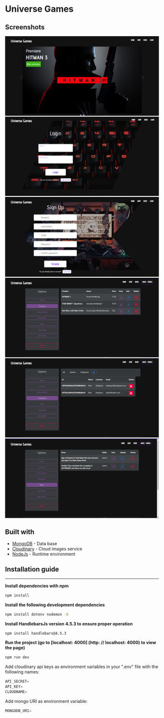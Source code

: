 # Universe Games

## Screenshots
![](screenshots/image6.png)
![](screenshots/image5.png)
![](screenshots/image4.png)
![](screenshots/image3.png)
![](screenshots/image2.png)
![](screenshots/image1.png)

## Built with

* [MongoDB](https://www.mongodb.com/cloud) - Data base
* [Cloudinary](https://cloudinary.com/) - Cloud images service
* [NodeJs](https://nodejs.org/es/) - Runtime environment

## Installation guide

---

**Install dependencies with npm**

```bash
npm install
```

**Install the following development dependencies**

```bash
npm install dotenv nodemon -D
```

**Install HandlebarsJs version 4.5.3 to ensure proper operation**

```bash
npm install handlebars@4.5.3
```

**Run the project (go to [localhost: 4000] (http: // localhost: 4000) to view the page)**

```bash
npm run dev
```

Add cloudinary api keys as environment variables in your ".env" file with the following names:

```jsx
API_SECRET=
API_KEY=
CLOUDNAME=
```

Add mongo URI as environment variable:

```jsx
MONGODB_URI= 
```
